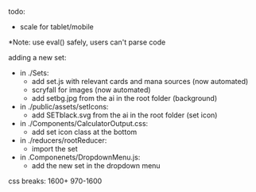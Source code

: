 todo:
<!-- - favicon -->
<!-- - modal
  - about
  - how to
  - too many permutations
  - too many lands -->
- scale for tablet/mobile
<!-- - add more sets -->
<!-- - documentation for how to add new sets -->
<!-- - final touch ups -->



*Note: use eval() safely, users can't parse code

adding a new set:
- in ./Sets:
  - add set.js with relevant cards and mana sources (now automated)
  - scryfall for images (now automated)
  - add setbg.jpg from the ai in the root folder (background)
- in ./public/assets/setIcons:
  - add SETblack.svg from the ai in the root folder (set icon)
- in ./Components/CalculatorOutput.css:
  - add set icon class at the bottom
- in ./reducers/rootReducer:
  - import the set
- in .Componenets/DropdownMenu.js:
  - add the new set in the dropdown menu

css breaks:
1600+
970-1600


			  